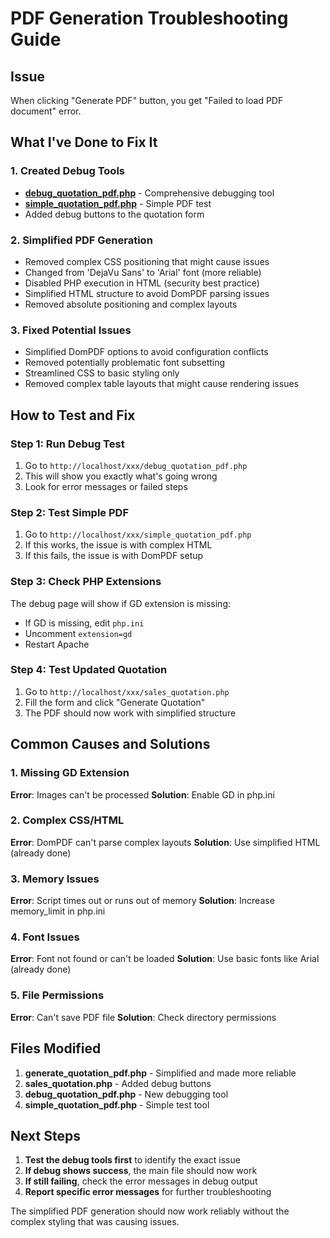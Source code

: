 # PDF Generation Troubleshooting Guide

## Issue
When clicking "Generate PDF" button, you get "Failed to load PDF document" error.

## What I've Done to Fix It

### 1. **Created Debug Tools**
- **[debug_quotation_pdf.php](debug_quotation_pdf.php)** - Comprehensive debugging tool
- **[simple_quotation_pdf.php](simple_quotation_pdf.php)** - Simple PDF test
- Added debug buttons to the quotation form

### 2. **Simplified PDF Generation**
- Removed complex CSS positioning that might cause issues
- Changed from 'DejaVu Sans' to 'Arial' font (more reliable)
- Disabled PHP execution in HTML (security best practice)
- Simplified HTML structure to avoid DomPDF parsing issues
- Removed absolute positioning and complex layouts

### 3. **Fixed Potential Issues**
- Simplified DomPDF options to avoid configuration conflicts
- Removed potentially problematic font subsetting
- Streamlined CSS to basic styling only
- Removed complex table layouts that might cause rendering issues

## How to Test and Fix

### Step 1: Run Debug Test
1. Go to `http://localhost/xxx/debug_quotation_pdf.php`
2. This will show you exactly what's going wrong
3. Look for error messages or failed steps

### Step 2: Test Simple PDF
1. Go to `http://localhost/xxx/simple_quotation_pdf.php`
2. If this works, the issue is with complex HTML
3. If this fails, the issue is with DomPDF setup

### Step 3: Check PHP Extensions
The debug page will show if GD extension is missing:
- If GD is missing, edit `php.ini`
- Uncomment `extension=gd`
- Restart Apache

### Step 4: Test Updated Quotation
1. Go to `http://localhost/xxx/sales_quotation.php`
2. Fill the form and click "Generate Quotation"
3. The PDF should now work with simplified structure

## Common Causes and Solutions

### 1. **Missing GD Extension**
**Error**: Images can't be processed
**Solution**: Enable GD in php.ini

### 2. **Complex CSS/HTML**
**Error**: DomPDF can't parse complex layouts
**Solution**: Use simplified HTML (already done)

### 3. **Memory Issues**
**Error**: Script times out or runs out of memory
**Solution**: Increase memory_limit in php.ini

### 4. **Font Issues**
**Error**: Font not found or can't be loaded
**Solution**: Use basic fonts like Arial (already done)

### 5. **File Permissions**
**Error**: Can't save PDF file
**Solution**: Check directory permissions

## Files Modified

1. **generate_quotation_pdf.php** - Simplified and made more reliable
2. **sales_quotation.php** - Added debug buttons
3. **debug_quotation_pdf.php** - New debugging tool
4. **simple_quotation_pdf.php** - Simple test tool

## Next Steps

1. **Test the debug tools first** to identify the exact issue
2. **If debug shows success**, the main file should now work
3. **If still failing**, check the error messages in debug output
4. **Report specific error messages** for further troubleshooting

The simplified PDF generation should now work reliably without the complex styling that was causing issues.